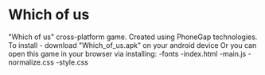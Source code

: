 # Which of us
"Which of us" cross-platform game. Created using PhoneGap technologies.
To install - download "Which_of_us.apk" on your android device
Or you can open this game in your browser via installing:
-fonts
-index.html
-main.js
-normalize.css
-style.css
